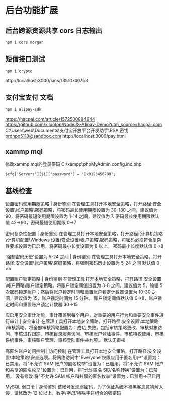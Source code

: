 # 后台功能扩展

## 后台跨源资源共享 cors 日志输出

```shell
npm i cors morgan
```

## 短信接口测试

```shell
npm i crypto
```

http://localhost:3000/sms/13510740753

## 支付宝支付 文档

```shell
npm i alipay-sdk
```

https://hacpai.com/article/1572500884644
https://github.com/xiluotop/NodeJS-Alipay-Demo?utm_source=hacpai.com
C:\Users\web\Documents\支付宝开放平台开发助手\RSA 密钥
prdnpo5113@sandbox.com
http://localhost:3000/pay.html

## xammp mql

修改xammp mql的登录密码
C:\xampp\phpMyAdmin config.inc.php

```shell
$cfg['Servers'][$i]['password'] = 'Dx0123456789';
```

## 基线检查

设置密码使用期限策略 | 身份鉴别
在管理工具打开本地安全策略，打开路径:安全设置\帐户策略\密码策略，将密码最长使用期限设置为 30-180 之间，建议值为 90，将密码最短使用期限设置为 1-14 之间，建议值为 7.
密码最长使用期限默认值 42->90，密码最短使用期限 0->7

密码复杂性配置 | 身份鉴别
在管理工具打开本地安全策略，打开路径:(计算机策略\计算机配置\Windows 设置)安全设置\帐户策略\密码策略，将密码必须符合复杂性要求设置为已启用，将密码最小长度设置为 8 以上。
密码最小长度默认值 0->8

'强制密码历史'设置为 5-24 之间 | 身份鉴别
在管理工具打开本地安全策略，打开路径:安全设置\帐户策略\密码策略，将强制密码历史设置为 5-24 之间
默认值 0->5

配置账户锁定策略 | 身份鉴别
在管理工具打开本地安全策略，打开路径:安全设置\帐户策略\账户锁定策略。将账户锁定阈值设置为 3-8 之间，建议值为 5，输错 5 次密码锁定账户；然后将账户锁定时间和重置账户锁定计数器设置为 10-30 之间，建议值为 15，账户锁定时间为 15 分钟。
账户锁定阈值默认值 0->8，账户锁定时间和重置账户锁定计数器 30->15

应启用安全审计功能，审计覆盖到每个用户，对重要的用户行为和重要安全事件进行审计 | 安全审计
在管理工具打开本地安全策略，打开路径:安全设置\本地策略\审核策略，将全部审核策略配置为：成功,失败。包括审核策略更改、审核对象访问、审核进程跟踪、审核目录服务访问、审核账户登陆事件、审核特权使用、审核系统事件、审核账户管理、审核登陆事件共九项。
默认无审核

高匿名账户访问控制 | 访问控制
在管理工具打开本地安全策略，打开路径:安全设置\本地策略\安全选项。将网络访问中"Everyone 权限应用于匿名用户"设置为：已禁用，将"不允许 SAM 帐户的匿名枚举"设置为：已启用，将"不允许 SAM 帐户和共享的匿名枚举"设置为：已启用，将"允许匿名 SID/名称转换"设置为：已禁用。
没有修改
将"不允许 SAM 帐户和共享的匿名枚举"设置为：已禁用->已启用

MySQL 弱口令 | 身份鉴别
该帐号发现弱密码，为了保证系统不被黑客恶意猜解入侵，请修改为 12 位以上，数字/字母/特殊字符组合的强密码
